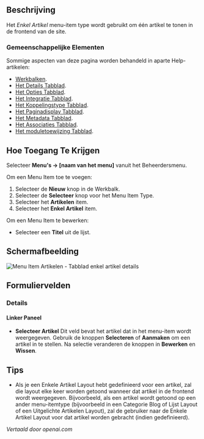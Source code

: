 <!-- Filename: Help4.x:Menu_Item:_Single_Article  / Display title: Enkel Artikel -->

## Beschrijving

Het *Enkel Artikel* menu-item type wordt gebruikt om één artikel te tonen in de frontend van de site.

### Gemeenschappelijke Elementen

Sommige aspecten van deze pagina worden behandeld in aparte Help-artikelen:

* [Werkbalken](jdocmanual?article=help/common-elements/toolbars).
* [Het Details Tabblad](jdocmanual?article=help/menu-items-common/menu-item-details).
* [Het Opties Tabblad](jdocmanual?article=help/menu-items-common/menu-item-article-options).
* [Het Integratie Tabblad](jdocmanual?article=help/menu-items-common/menu-item-integration).
* [Het Koppelingstype Tabblad](jdocmanual?article=help/menu-items-common/menu-item-link-type).
* [Het Paginadisplay Tabblad](jdocmanual?article=help/menu-items-common/menu-item-page-display).
* [Het Metadata Tabblad](jdocmanual?article=help/menu-items-common/menu-item-metadata).
* [Het Associaties Tabblad](jdocmanual?article=help/common-elements/edit-associations).
* [Het moduletoewijzing Tabblad](jdocmanual?article=help/menu-items-common/menu-item-module-assignment).

## Hoe Toegang Te Krijgen

Selecteer **Menu's → \[naam van het menu\]** vanuit het Beheerdersmenu.

Om een Menu Item toe te voegen:

1.  Selecteer de **Nieuw** knop in de Werkbalk.
2.  Selecteer de **Selecteer** knop voor het Menu Item Type.
3.  Selecteer het **Artikelen** item.
4.  Selecteer het **Enkel Artikel** item.

Om een Menu Item te bewerken:

- Selecteer een **Titel** uit de lijst.

## Schermafbeelding

![Menu Item Artikelen - Tabblad enkel artikel details](../../../nl/images/menu-items/articles-single-article-details-tab.png)

## Formuliervelden

### Details

#### Linker Paneel

- **Selecteer Artikel** Dit veld bevat het artikel dat in het 
  menu-item wordt weergegeven. Gebruik de knoppen **Selecteren** of **Aanmaken** om een artikel in te stellen.
  Na selectie veranderen de knoppen in **Bewerken** en **Wissen**.

## Tips

- Als je een Enkele Artikel Layout hebt gedefinieerd voor een artikel, zal die layout elke keer worden getoond wanneer dat artikel in de frontend wordt weergegeven. Bijvoorbeeld, als een artikel wordt getoond op een ander menu-itemtype (bijvoorbeeld in een Categorie Blog of Lijst Layout of een Uitgelichte Artikelen Layout), zal de gebruiker naar de Enkele Artikel Layout voor dat artikel worden gebracht (indien gedefinieerd).

*Vertaald door openai.com*

